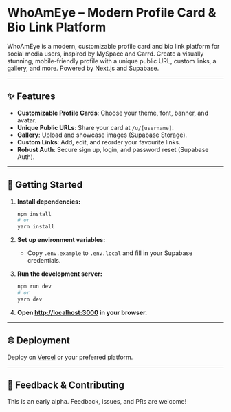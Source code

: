 # WhoAmEye – Modern Profile Card & Bio Link Platform

WhoAmEye is a modern, customizable profile card and bio link platform for social media users, inspired by MySpace and Carrd. Create a visually stunning, mobile-friendly profile with a unique public URL, custom links, a gallery, and more. Powered by Next.js and Supabase.

---

## ✨ Features
- **Customizable Profile Cards**: Choose your theme, font, banner, and avatar.
- **Unique Public URLs**: Share your card at `/u/[username]`.
- **Gallery**: Upload and showcase images (Supabase Storage).
- **Custom Links**: Add, edit, and reorder your favourite links.
- **Robust Auth**: Secure sign up, login, and password reset (Supabase Auth).

---

## 🚀 Getting Started

1. **Install dependencies:**
   ```bash
   npm install
   # or
   yarn install
   ```

2. **Set up environment variables:**
   - Copy `.env.example` to `.env.local` and fill in your Supabase credentials.

3. **Run the development server:**
   ```bash
   npm run dev
   # or
   yarn dev
   ```

4. **Open [http://localhost:3000](http://localhost:3000) in your browser.**

---

## 🌐 Deployment
Deploy on [Vercel](https://vercel.com/) or your preferred platform.

---

## 🙏 Feedback & Contributing
This is an early alpha. Feedback, issues, and PRs are welcome!
